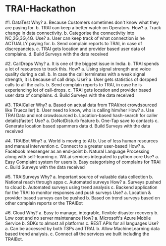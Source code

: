# TRAI-Hackathon
#1. DataTest
Why?
a. Because Customers sometimes don't know what they are paying for.
b. TRAI can keep a better watch on Operators.
How?
a. Track change in data connectivity.
b. Categorise the connectivity into NC,2G,3G,4G.
Use?
a. User can keep track of what connection is he ACTUALLY paying for.
b. Send complain reports to TRAI, in case of discrepancies.
c. TRAI gets location and provider based user data of complains.
d. Build Surveys with the data received

#2. CallDrops
Why?
a. It is one of the biggest issue in India.
b. TRAI spends a lot of resources to track this.
How?
a. Using signal strength and voice quality during a call.
b. In case the call terminates with a weak signal strength, it is because of call drop.
Use?
a. User gets statistics of dorpped calls to all the calls.
b. Send complain reports to TRAI, in case he is experiencing lot of call-drops.
c. TRAI gets location and provider based user data of complains.
d. Build Surveys with the data received

#3. TRAICaller
Why? 
a. Based on actual data from TRAI(not crowdsourced like Truecaller)
b. User need to know, who is calling him/her
How?
a. Use TRAI Data and not crowdsourced
b. Location-based hash-search for caller details(faster)
Use?
a. DoNotDisturb feature
b. One-Tap save to contacts
c. Generate location based spammers data
d. Build Surveys with the data received

#4. TRAIBot
Why?
a. World is moving to AI
b. Use of less human resources and manual intervention
c. Connect to a greater user-based
How?
a. Facebook messenger as an end-point
b. Natural Language Processing along with self-learning
c. Wit.ai services integrated to python core
Use?
a. Easy Complaint system for users
b. Easy categorising of complains for TRAI
c. Build Surveys with the data received

#5. TRAISurveys
Why?
a. Important source of valuable data collection
b. National reach through apps
c. Automated surveys
How?
a. Surveys pushed to cloud
b. Automated surveys using trend analysis
c. Backend application for the TRAI to monitor responses and push surveys
Use?
a. Location & provider based surveys can be pushed
b. Based on trend surveys based on other complain reports or the TRAIBot

#6. Cloud
Why?
a. Easy to manage, integrable, flexible disaster recovery
b. Low cost and no server maintenance
How?
a. Microsoft's Azure Mobile Service
b. SDKs to almost all platforms
c. REST APIs for all languages
Use?
a. Can be accessed by both TSPs and TRAI.
b. Allow MachineLearning data based trend analysis.
c. Connect all the services we built including the TRAIBot.
